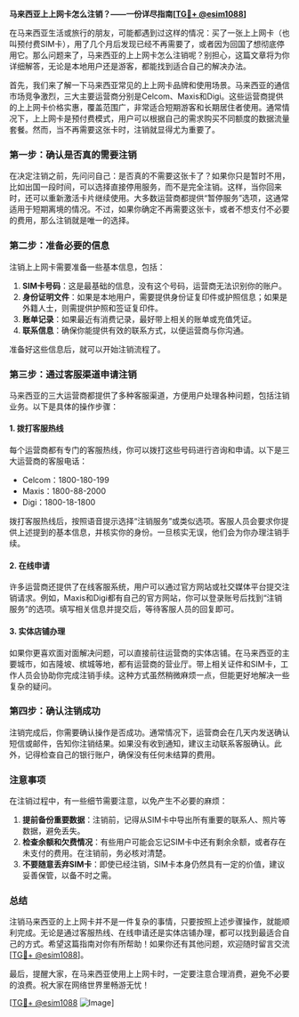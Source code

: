 **马来西亚上上网卡怎么注销？——一份详尽指南[[TG💪+ @esim1088](https://t.me/s/esim1088)]**

在马来西亚生活或旅行的朋友，可能都遇到过这样的情况：买了一张上上网卡（也叫预付费SIM卡），用了几个月后发现已经不再需要了，或者因为回国了想彻底停用它。那么问题来了，马来西亚的上上网卡怎么注销呢？别担心，这篇文章将为你详细解答，无论是本地用户还是游客，都能找到适合自己的解决办法。

首先，我们来了解一下马来西亚常见的上上网卡品牌和使用场景。马来西亚的通信市场竞争激烈，三大主要运营商分别是Celcom、Maxis和Digi。这些运营商提供的上上网卡价格实惠，覆盖范围广，非常适合短期游客和长期居住者使用。通常情况下，上上网卡是预付费模式，用户可以根据自己的需求购买不同额度的数据流量套餐。然而，当不再需要这张卡时，注销就显得尤为重要了。

### **第一步：确认是否真的需要注销**

在决定注销之前，先问问自己：是否真的不需要这张卡了？如果你只是暂时不用，比如出国一段时间，可以选择直接停用服务，而不是完全注销。这样，当你回来时，还可以重新激活卡片继续使用。大多数运营商都提供“暂停服务”选项，这通常适用于短期离境的情况。不过，如果你确定不再需要这张卡，或者不想支付不必要的费用，那么注销就是唯一的选择。

### **第二步：准备必要的信息**

注销上上网卡需要准备一些基本信息，包括：

1. **SIM卡号码**：这是最基础的信息，没有这个号码，运营商无法识别你的账户。
2. **身份证明文件**：如果是本地用户，需要提供身份证复印件或护照信息；如果是外籍人士，则需提供护照和签证复印件。
3. **账单记录**：如果最近有消费记录，最好带上相关的账单或充值凭证。
4. **联系信息**：确保你能提供有效的联系方式，以便运营商与你沟通。

准备好这些信息后，就可以开始注销流程了。

### **第三步：通过客服渠道申请注销**

马来西亚的三大运营商都提供了多种客服渠道，方便用户处理各种问题，包括注销业务。以下是具体的操作步骤：

#### **1. 拨打客服热线**
每个运营商都有专门的客服热线，你可以拨打这些号码进行咨询和申请。以下是三大运营商的客服电话：
- Celcom：1800-180-199
- Maxis：1800-88-2000
- Digi：1800-18-1800

拨打客服热线后，按照语音提示选择“注销服务”或类似选项。客服人员会要求你提供上述提到的基本信息，并核实你的身份。一旦核实无误，他们会为你办理注销手续。

#### **2. 在线申请**
许多运营商还提供了在线客服系统，用户可以通过官方网站或社交媒体平台提交注销请求。例如，Maxis和Digi都有自己的官方网站，你可以登录账号后找到“注销服务”的选项。填写相关信息并提交后，等待客服人员的回复即可。

#### **3. 实体店铺办理**
如果你更喜欢面对面解决问题，可以直接前往运营商的实体店铺。在马来西亚的主要城市，如吉隆坡、槟城等地，都有运营商的营业厅。带上相关证件和SIM卡，工作人员会协助你完成注销手续。这种方式虽然稍微麻烦一点，但能更好地解决一些复杂的疑问。

### **第四步：确认注销成功**

注销完成后，你需要确认操作是否成功。通常情况下，运营商会在几天内发送确认短信或邮件，告知你注销结果。如果没有收到通知，建议主动联系客服确认。此外，记得检查自己的银行账户，确保没有任何未结算的费用。

### **注意事项**

在注销过程中，有一些细节需要注意，以免产生不必要的麻烦：

1. **提前备份重要数据**：注销前，记得从SIM卡中导出所有重要的联系人、照片等数据，避免丢失。
2. **检查余额和欠费情况**：有些用户可能会忘记SIM卡中还有剩余余额，或者存在未支付的费用。在注销前，务必核对清楚。
3. **不要随意丢弃SIM卡**：即使已经注销，SIM卡本身仍然具有一定的价值，建议妥善保管，以备不时之需。

### **总结**

注销马来西亚的上上网卡并不是一件复杂的事情，只要按照上述步骤操作，就能顺利完成。无论是通过客服热线、在线申请还是实体店铺办理，都可以找到最适合自己的方式。希望这篇指南对你有所帮助！如果你还有其他问题，欢迎随时留言交流[[TG💪+ @esim1088](https://t.me/s/esim1088)]。

最后，提醒大家，在马来西亚使用上上网卡时，一定要注意合理消费，避免不必要的浪费。祝大家在网络世界里畅游无忧！

[[TG💪+ @esim1088](https://t.me/s/esim1088) ![Image](https://i.postimg.cc/4NQfJmqS/Snipaste-2025-05-13-00-14-12.png)]